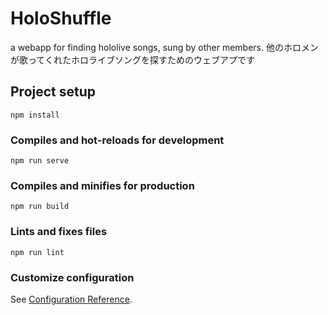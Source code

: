 # HoloShuffle

a webapp for finding hololive songs, sung by other members.
他のホロメンが歌ってくれたホロライブソングを探すためのウェブアプです

## Project setup
```
npm install
```

### Compiles and hot-reloads for development
```
npm run serve
```

### Compiles and minifies for production
```
npm run build
```

### Lints and fixes files
```
npm run lint
```

### Customize configuration
See [Configuration Reference](https://cli.vuejs.org/config/).
